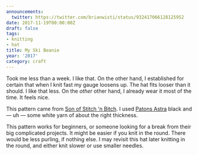 ```yaml
---
announcements:
  twitter: https://twitter.com/brianwisti/status/932417066128125952
date: 2017-11-19T00:00:00Z
draft: false
tags:
- knitting
- hat
title: My Ski Beanie
year: '2017'
category: craft
---
```

Took me less than a week. I like that. On the other hand, I established for certain that when I knit fast my
gauge loosens up. The hat fits looser than it should. I like that less. On the *other* other hand, I already
wear it most of the time. It feels nice.
<!-- TEASER_END -->

This pattern came from [Son of Stitch 'n Bitch][]. I used [Patons Astra][] black and — uh — some white yarn of
about the right thickness.

This pattern works for beginners, or someone looking for a break from their big complicated projects. It
might be easier if you knit in the round. There would be less purling, if nothing else. I may revisit this hat
later knitting in the round, and either knit slower or use smaller needles.


[Son of Stitch 'n Bitch]: https://www.goodreads.com/book/show/170305.Son_of_Stitch_n_Bitch
[Patons Astra]: http://www.yarnspirations.com/yarn/astra.html?super_attribute=YToxOntpOjQ1NjtzOjU6IjQ1NzA1Ijt9
